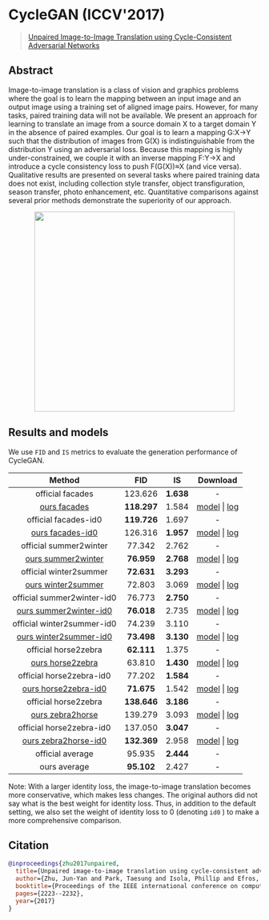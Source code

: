 # CycleGAN (ICCV'2017)

> [Unpaired Image-to-Image Translation using Cycle-Consistent Adversarial Networks](https://arxiv.org/abs/1703.10593)

<!-- [ALGORITHM] -->

## Abstract

<!-- [ABSTRACT] -->

Image-to-image translation is a class of vision and graphics problems where the goal is to learn the mapping between an input image and an output image using a training set of aligned image pairs. However, for many tasks, paired training data will not be available. We present an approach for learning to translate an image from a source domain X to a target domain Y in the absence of paired examples. Our goal is to learn a mapping G:X→Y such that the distribution of images from G(X) is indistinguishable from the distribution Y using an adversarial loss. Because this mapping is highly under-constrained, we couple it with an inverse mapping F:Y→X and introduce a cycle consistency loss to push F(G(X))≈X (and vice versa). Qualitative results are presented on several tasks where paired training data does not exist, including collection style transfer, object transfiguration, season transfer, photo enhancement, etc. Quantitative comparisons against several prior methods demonstrate the superiority of our approach.

<!-- [IMAGE] -->
<div align=center >
 <img src="https://user-images.githubusercontent.com/12726765/144200449-cc2777da-3112-4024-aaa6-c6be5c8220bc.png" width="400"/>
</div >

## Results and models

We use `FID` and `IS` metrics to evaluate the generation performance of CycleGAN.

| Method | FID | IS  | Download |
| :----: | :-: | :-: | :------: |
| official facades | 123.626 | **1.638** | - |
| [ours facades](/configs/synthesizers/cyclegan/cyclegan_lsgan_resnet_in_1x1_80k_facades.py) | **118.297** | 1.584 | [model](https://download.openmmlab.com/mmediting/synthesizers/cyclegan/cyclegan_facades/cyclegan_lsgan_resnet_in_1x1_80k_facades_20200524-0b877c2a.pth) \| [log](https://download.openmmlab.com/mmediting/synthesizers/cyclegan/cyclegan_facades/cyclegan_lsgan_resnet_in_1x1_80k_facades_20200524_211816.log.json) |
| official facades-id0 | **119.726** | 1.697 | - |
| [ours facades-id0](/configs/synthesizers/cyclegan/cyclegan_lsgan_id0_resnet_in_1x1_80k_facades.py) | 126.316 | **1.957** | [model](https://download.openmmlab.com/mmediting/synthesizers/cyclegan/cyclegan_facades_id0/cyclegan_lsgan_id0_resnet_in_1x1_80k_facades_20200524-438aa074.pth) \| [log](https://download.openmmlab.com/mmediting/synthesizers/cyclegan/cyclegan_facades_id0/cyclegan_lsgan_id0_resnet_in_1x1_80k_facades_20200524_212548.log.json) |
| official summer2winter | 77.342 | 2.762 | - |
| [ours summer2winter](/configs/synthesizers/cyclegan/cyclegan_lsgan_resnet_in_1x1_246200_summer2winter.py) | **76.959** | **2.768** | [model](https://download.openmmlab.com/mmediting/synthesizers/cyclegan/cyclegan_summer2winter/cyclegan_lsgan_resnet_in_1x1_246200_summer2winter_20200524-0baeaff6.pth) \| [log](https://download.openmmlab.com/mmediting/synthesizers/cyclegan/cyclegan_summer2winter/cyclegan_lsgan_resnet_in_1x1_246200_summer2winter_20200524_214809.log.json) |
| official winter2summer | **72.631** | **3.293** | - |
| [ours winter2summer](/configs/synthesizers/cyclegan/cyclegan_lsgan_resnet_in_1x1_246200_summer2winter.py) | 72.803 | 3.069 | [model](https://download.openmmlab.com/mmediting/synthesizers/cyclegan/cyclegan_summer2winter/cyclegan_lsgan_resnet_in_1x1_246200_summer2winter_20200524-0baeaff6.pth) \| [log](https://download.openmmlab.com/mmediting/synthesizers/cyclegan/cyclegan_summer2winter/cyclegan_lsgan_resnet_in_1x1_246200_summer2winter_20200524_214809.log.json) |
| official summer2winter-id0 | 76.773 | **2.750** | - |
| [ours summer2winter-id0](/configs/synthesizers/cyclegan/cyclegan_lsgan_id0_resnet_in_1x1_246200_summer2winter.py) | **76.018** | 2.735 | [model](https://download.openmmlab.com/mmediting/synthesizers/cyclegan/cyclegan_summer2winter_id0/cyclegan_lsgan_id0_resnet_in_1x1_246200_summer2winter_20200524-f280ecdd.pth) \| [log](https://download.openmmlab.com/mmediting/synthesizers/cyclegan/cyclegan_summer2winter_id0/cyclegan_lsgan_id0_resnet_in_1x1_246200_summer2winter_20200524_215511.log.json) |
| official winter2summer-id0 | 74.239 | 3.110 | - |
| [ours winter2summer-id0](/configs/synthesizers/cyclegan/cyclegan_lsgan_id0_resnet_in_1x1_246200_summer2winter.py) | **73.498** | **3.130** | [model](https://download.openmmlab.com/mmediting/synthesizers/cyclegan/cyclegan_summer2winter_id0/cyclegan_lsgan_id0_resnet_in_1x1_246200_summer2winter_20200524-f280ecdd.pth) \| [log](https://download.openmmlab.com/mmediting/synthesizers/cyclegan/cyclegan_summer2winter_id0/cyclegan_lsgan_id0_resnet_in_1x1_246200_summer2winter_20200524_215511.log.json) |
| official horse2zebra | **62.111** | 1.375 | - |
| [ours horse2zebra](/configs/synthesizers/cyclegan/cyclegan_lsgan_resnet_in_1x1_266800_horse2zebra.py) | 63.810 | **1.430** | [model](https://download.openmmlab.com/mmediting/synthesizers/cyclegan/cyclegan_horse2zebra/cyclegan_lsgan_resnet_in_1x1_266800_horse2zebra_20200524-1b3d5d3a.pth) \| [log](https://download.openmmlab.com/mmediting/synthesizers/cyclegan/cyclegan_horse2zebra/cyclegan_lsgan_resnet_in_1x1_266800_horse2zebra_20200524_220040.log.json) |
| official horse2zebra-id0 | 77.202 | **1.584** | - |
| [ours horse2zebra-id0](/configs/synthesizers/cyclegan/cyclegan_lsgan_id0_resnet_in_1x1_266800_horse2zebra.py) | **71.675** | 1.542 | [model](https://download.openmmlab.com/mmediting/synthesizers/cyclegan/cyclegan_horse2zebra_id0/cyclegan_lsgan_id0_resnet_in_1x1_266800_horse2zebra_20200524-470fb8da.pth) \| [log](https://download.openmmlab.com/mmediting/synthesizers/cyclegan/cyclegan_horse2zebra_id0/cyclegan_lsgan_id0_resnet_in_1x1_266800_horse2zebra_20200524_220655.log.json) |
| official horse2zebra | **138.646** | **3.186** | - |
| [ours zebra2horse](/configs/synthesizers/cyclegan/cyclegan_lsgan_resnet_in_1x1_266800_horse2zebra.py) | 139.279 | 3.093 | [model](https://download.openmmlab.com/mmediting/synthesizers/cyclegan/cyclegan_horse2zebra/cyclegan_lsgan_resnet_in_1x1_266800_horse2zebra_20200524-1b3d5d3a.pth) \| [log](https://download.openmmlab.com/mmediting/synthesizers/cyclegan/cyclegan_horse2zebra/cyclegan_lsgan_resnet_in_1x1_266800_horse2zebra_20200524_220040.log.json) |
| official horse2zebra-id0 | 137.050 | **3.047** | - |
| [ours zebra2horse-id0](/configs/synthesizers/cyclegan/cyclegan_lsgan_id0_resnet_in_1x1_266800_horse2zebra.py) | **132.369** | 2.958 | [model](https://download.openmmlab.com/mmediting/synthesizers/cyclegan/cyclegan_horse2zebra_id0/cyclegan_lsgan_id0_resnet_in_1x1_266800_horse2zebra_20200524-470fb8da.pth) \| [log](https://download.openmmlab.com/mmediting/synthesizers/cyclegan/cyclegan_horse2zebra_id0/cyclegan_lsgan_id0_resnet_in_1x1_266800_horse2zebra_20200524_220655.log.json) |
| official average | 95.935 | **2.444** | - |
| ours average | **95.102** | 2.427 | - |

Note: With a larger identity loss, the image-to-image translation becomes more conservative, which makes less changes. The original authors did not say what is the best weight for identity loss. Thus, in addition to the default setting, we also set the weight of identity loss to 0 (denoting `id0` ) to make a more comprehensive comparison.


## Citation

```bibtex
@inproceedings{zhu2017unpaired,
  title={Unpaired image-to-image translation using cycle-consistent adversarial networks},
  author={Zhu, Jun-Yan and Park, Taesung and Isola, Phillip and Efros, Alexei A},
  booktitle={Proceedings of the IEEE international conference on computer vision},
  pages={2223--2232},
  year={2017}
}
```
